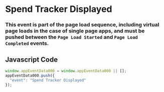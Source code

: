 # Spend Tracker Displayed

### This event is part of the page load sequence, including virtual page loads in the case of single page apps, and must be pushed between the `Page Load Started` and `Page Load Completed` events.

## Javascript Code
```js
window.appEventData000 = window.appEventData000 || [];
appEventData000.push({
  "event": "Spend Tracker Displayed"
});
```




